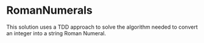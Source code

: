 # RomanNumerals

This solution uses a TDD approach to solve the algorithm needed to convert an integer into a string Roman Numeral. 

